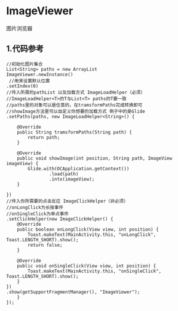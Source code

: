 # ImageViewer
图片浏览器
## 1.代码参考
    //初始化图片集合
    List<String> paths = new ArrayList
    ImageViewer.newInstance()
     //用来设置默认位置
    .setIndex(0)
    //传入所需的pathList 以及加载方式 ImageLoadHelper（必须） 
    //ImageLoadHelper<T>的T与List<T> paths的T要一致
    //paths里的对象可以是任意的，在tramsformPaths完成转换即可
    //showImage方法里可以自定义你想要的加载方式 例子中的是Glide
    .setPaths(paths, new ImageLoadHelper<String>() {

        @Override
        public String tramsformPaths(String path) {
            return path;
        }

        @Override
        public void showImage(int position, String path, ImageView imageView) {
            Glide.with(OCApplication.getContext())
                    .load(path)
                    .into(imageView);
        }

    })
    //传入你所需要的点击反应 ImageClickHelper（非必须） 
    //onLongClick为长按事件
    //onSingleClick为单点事件
    .setClickHelper(new ImageClickHelper() {
        @Override
        public boolean onLongClick(View view, int position) {
            Toast.makeText(MainActivity.this, "onLongClick", Toast.LENGTH_SHORT).show();
            return false;
        }

        @Override
        public void onSingleClick(View view, int position) {
            Toast.makeText(MainActivity.this, "onSingleClick", Toast.LENGTH_SHORT).show();
        }
    })
    .show(getSupportFragmentManager(), "ImageViewer");
        }
    });
